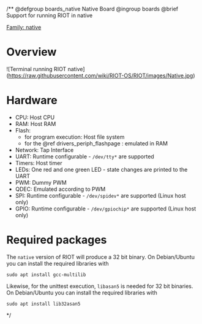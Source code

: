 /**
@defgroup    boards_native Native Board
@ingroup     boards
@brief       Support for running RIOT in native

[Family: native](https://github.com/RIOT-OS/RIOT/wiki/Family:-native)

# Overview
![Terminal running RIOT native]
(https://raw.githubusercontent.com/wiki/RIOT-OS/RIOT/images/Native.jpg)

# Hardware
- CPU: Host CPU
- RAM: Host RAM
- Flash:
    - for program execution: Host file system
    - for the @ref drivers_periph_flashpage : emulated in RAM
- Network: Tap Interface
- UART: Runtime configurable - `/dev/tty*` are supported
- Timers: Host timer
- LEDs: One red and one green LED - state changes are printed to the UART
- PWM: Dummy PWM
- QDEC: Emulated according to PWM
- SPI: Runtime configurable - `/dev/spidev*` are supported (Linux host only)
- GPIO: Runtime configurable - `/dev/gpiochip*` are supported (Linux host only)

# Required packages

The `native` version of RIOT will produce a 32 bit binary.
On Debian/Ubuntu you can install the required libraries with

```
sudo apt install gcc-multilib
```

Likewise, for the unittest execution, `libasan5` is needed for 32 bit binaries.
On Debian/Ubuntu you can install the required libraries with

```
sudo apt install lib32asan5
```

 */
